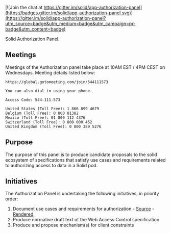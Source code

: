 
[![Join the chat at https://gitter.im/solid/app-authorization-panel](https://badges.gitter.im/solid/app-authorization-panel.svg)](https://gitter.im/solid/app-authorization-panel?utm_source=badge&utm_medium=badge&utm_campaign=pr-badge&utm_content=badge)

Solid Authorization Panel.

## Meetings

Meetings of the Authorization panel take place at 10AM EST / 4PM CEST on Wednesdays. Meeting details listed below:

```
https://global.gotomeeting.com/join/544111573

You can also dial in using your phone.

Access Code: 544-111-573

United States (Toll Free): 1 866 899 4679
Belgium (Toll Free): 0 800 81382
Mexico (Toll Free): 01 800 112 4376
Switzerland (Toll Free): 0 800 000 452
United Kingdom (Toll Free): 0 800 389 5276
```

## Purpose

The purpose of this panel is to produce candidate proposals to the solid
ecosystem of specifications that satisfy use cases and requirements related
to authorizing access to data in a Solid pod.

## Initiatives

The Authorization Panel is undertaking the following initiatives,
in priority order:

1. Document use cases and requirements for authorization - [Source](https://github.com/solid/authorization-panel/blob/master/proposals/wac-ucr/index.bs) - [Rendered](https://solid.github.io/authorization-panel/wac-ucr/)
1. Produce normative draft text of the Web Access Control specification
1. Produce and propose mechanism(s) for client constraints
